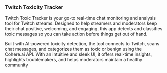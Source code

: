 ### Twitch Toxicity Tracker

Twitch Toxic Tracker is your go-to real-time chat monitoring and analysis tool for Twitch streams. Designed to help streamers and moderators keep their chat positive, welcoming, and engaging, this app detects and classifies toxic messages so you can take action before things get out of hand.

Built with AI-powered toxicity detection, the tool connects to Twitch, scans chat messages, and categorizes them as toxic or benign using the Cohere.ai API. With an intuitive and sleek UI, it offers real-time insights, highlights troublemakers, and helps moderators maintain a healthy community
